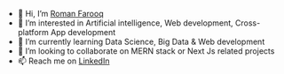 - 👋 Hi, I’m [Roman Farooq](https://www.linkedin.com/in/roman-farooq)
- 👀 I’m interested in Artificial intelligence, Web development, Cross-platform App development
- 🌱 I’m currently learning Data Science, Big Data & Web development
- 💞️ I’m looking to collaborate on MERN stack or Next Js related projects
- 📫 Reach me on [LinkedIn](https://www.linkedin.com/in/roman-farooq)

<!---
romanfarooq/romanfarooq is a ✨ special ✨ repository because its `README.md` (this file) appears on your GitHub profile.
You can click the Preview link to take a look at your changes.
--->
